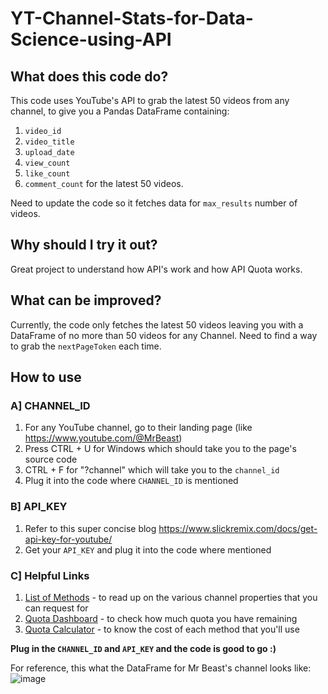 # YT-Channel-Stats-for-Data-Science-using-API

## What does this code do?
This code uses YouTube's API to grab the latest 50 videos from any channel, to give you a Pandas DataFrame containing:
1. `video_id`
2. `video_title`
3. `upload_date`
4. `view_count`
5. `like_count`
6. `comment_count`
for the latest 50 videos.

Need to update the code so it fetches data for `max_results` number of videos.
## Why should I try it out?
Great project to understand how API's work and how API Quota works.

## What can be improved?
Currently, the code only fetches the latest 50 videos leaving you with a DataFrame of no more than 50 videos for any Channel. Need to find a way to grab the `nextPageToken` each time.

## How to use
### A] CHANNEL_ID
1. For any YouTube channel, go to their landing page (like https://www.youtube.com/@MrBeast)
2. Press CTRL + U for Windows which should take you to the page's source code
3. CTRL + F for "?channel" which will take you to the `channel_id`
4. Plug it into the code where `CHANNEL_ID` is mentioned

### B] API_KEY
1. Refer to this super concise blog https://www.slickremix.com/docs/get-api-key-for-youtube/
2. Get your `API_KEY` and plug it into the code where mentioned

### C] Helpful Links
1. [List of Methods](https://developers.google.com/youtube/v3/docs) - to read up on the various channel properties that you can request for
2. [Quota Dashboard](https://console.cloud.google.com/iam-admin/quotas) - to check how much quota you have remaining
3. [Quota Calculator](https://developers.google.com/youtube/v3/determine_quota_cost) - to know the cost of each method that you'll use

**Plug in the `CHANNEL_ID` and `API_KEY` and the code is good to go :)**

For reference, this what the DataFrame for Mr Beast's channel looks like:
![image](https://github.com/user-attachments/assets/8308ec9f-0caa-4ee5-bf93-4bbf5ede9afb)

